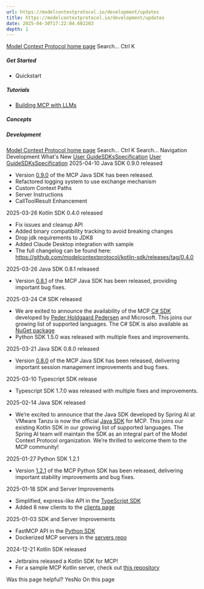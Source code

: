 ```yaml
---
url: https://modelcontextprotocol.io/development/updates
title: https://modelcontextprotocol.io/development/updates
date: 2025-04-30T17:22:04.602203
depth: 1
---
```


[Model Context Protocol home page](https://modelcontextprotocol.io/)
Search...
Ctrl K
##### Get Started
  * Quickstart


##### Tutorials
  * [Building MCP with LLMs](https://modelcontextprotocol.io/tutorials/building-mcp-with-llms)


##### Concepts


##### Development


[Model Context Protocol home page](https://modelcontextprotocol.io/)
Search...
Ctrl K
Search...
Navigation
Development
What's New
[User Guide](https://modelcontextprotocol.io/introduction)[SDKs](https://modelcontextprotocol.io/sdk/java/mcp-overview)[Specification](https://modelcontextprotocol.io/specification/2025-03-26)
[User Guide](https://modelcontextprotocol.io/introduction)[SDKs](https://modelcontextprotocol.io/sdk/java/mcp-overview)[Specification](https://modelcontextprotocol.io/specification/2025-03-26)
2025-04-10
Java SDK 0.9.0 released
  * Version [0.9.0](https://github.com/modelcontextprotocol/java-sdk/releases/tag/v0.9.0) of the MCP Java SDK has been released.
  * Refactored logging system to use exchange mechanism
  * Custom Context Paths
  * Server Instructions
  * CallToolResult Enhancement


2025-03-26
Kotlin SDK 0.4.0 released
  * Fix issues and cleanup API
  * Added binary compatibility tracking to avoid breaking changes
  * Drop jdk requirements to JDK8
  * Added Claude Desktop integration with sample
  * The full changelog can be found here: <https://github.com/modelcontextprotocol/kotlin-sdk/releases/tag/0.4.0>


2025-03-26
Java SDK 0.8.1 released
  * Version [0.8.1](https://github.com/modelcontextprotocol/java-sdk/releases/tag/v0.8.1) of the MCP Java SDK has been released, providing important bug fixes.


2025-03-24
C# SDK released
  * We are exited to announce the availability of the MCP [C# SDK](https://github.com/modelcontextprotocol/csharp-sdk/) developed by [Peder Holdgaard Pedersen](http://github.com/PederHP) and Microsoft. This joins our growing list of supported languages. The C# SDK is also available as [NuGet package](https://www.nuget.org/packages/ModelContextProtocol)
  * Python SDK 1.5.0 was released with multiple fixes and improvements.


2025-03-21
Java SDK 0.8.0 released
  * Version [0.8.0](https://github.com/modelcontextprotocol/java-sdk/releases/tag/v0.8.0) of the MCP Java SDK has been released, delivering important session management improvements and bug fixes.


2025-03-10
Typescript SDK release
  * Typescript SDK 1.7.0 was released with multiple fixes and improvements.


2025-02-14
Java SDK released
  * We’re excited to announce that the Java SDK developed by Spring AI at VMware Tanzu is now the official [Java SDK](https://github.com/modelcontextprotocol/java-sdk) for MCP. This joins our existing Kotlin SDK in our growing list of supported languages. The Spring AI team will maintain the SDK as an integral part of the Model Context Protocol organization. We’re thrilled to welcome them to the MCP community!


2025-01-27
Python SDK 1.2.1
  * Version [1.2.1](https://github.com/modelcontextprotocol/python-sdk/releases/tag/v1.2.1) of the MCP Python SDK has been released, delivering important stability improvements and bug fixes.


2025-01-18
SDK and Server Improvements
  * Simplified, express-like API in the [TypeScript SDK](https://github.com/modelcontextprotocol/typescript-sdk)
  * Added 8 new clients to the [clients page](https://modelcontextprotocol.io/clients)


2025-01-03
SDK and Server Improvements
  * FastMCP API in the [Python SDK](https://github.com/modelcontextprotocol/python-sdk)
  * Dockerized MCP servers in the [servers repo](https://github.com/modelcontextprotocol/servers)


2024-12-21
Kotlin SDK released
  * Jetbrains released a Kotlin SDK for MCP!
  * For a sample MCP Kotlin server, check out [this repository](https://github.com/modelcontextprotocol/kotlin-sdk/tree/main/samples/kotlin-mcp-server)


Was this page helpful?
YesNo
On this page



